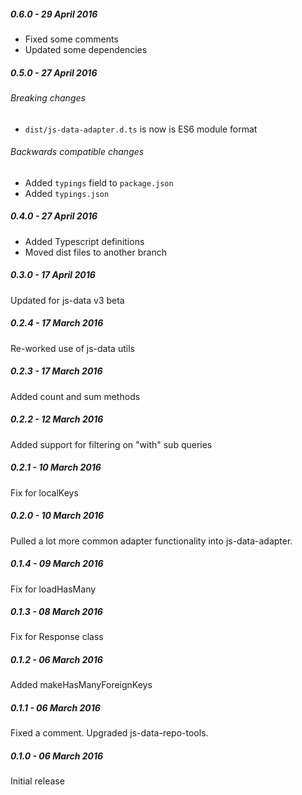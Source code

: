 ##### 0.6.0 - 29 April 2016

- Fixed some comments
- Updated some dependencies

##### 0.5.0 - 27 April 2016

###### Breaking changes
- `dist/js-data-adapter.d.ts` is now is ES6 module format

###### Backwards compatible changes
- Added `typings` field to `package.json`
- Added `typings.json`

##### 0.4.0 - 27 April 2016

- Added Typescript definitions
- Moved dist files to another branch

##### 0.3.0 - 17 April 2016

Updated for js-data v3 beta

##### 0.2.4 - 17 March 2016

Re-worked use of js-data utils

##### 0.2.3 - 17 March 2016

Added count and sum methods

##### 0.2.2 - 12 March 2016

Added support for filtering on "with" sub queries

##### 0.2.1 - 10 March 2016

Fix for localKeys

##### 0.2.0 - 10 March 2016

Pulled a lot more common adapter functionality into js-data-adapter.

##### 0.1.4 - 09 March 2016

Fix for loadHasMany

##### 0.1.3 - 08 March 2016

Fix for Response class

##### 0.1.2 - 06 March 2016

Added makeHasManyForeignKeys

##### 0.1.1 - 06 March 2016

Fixed a comment. Upgraded js-data-repo-tools.

##### 0.1.0 - 06 March 2016

Initial release
